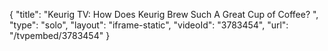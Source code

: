 {
    "title": "Keurig TV: How Does Keurig Brew Such A Great Cup of Coffee? ",
    "type": "solo",
    "layout": "iframe-static",
    "videoId": "3783454",
    "url": "\/tvpembed\/3783454"
}